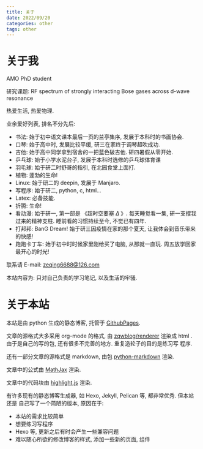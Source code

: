 ```yaml
---
title: 关于
date: 2022/09/20
categories: other
tags: other
---
```


# 关于我

AMO PhD student

研究课题: RF spectrum of strongly interacting Bose gases across d-wave resonance

热爱生活, 热爱物理.

业余爱好列表, 排名不分先后:

- 书法: 始于初中语文课本最后一页的兰亭集序, 发展于本科时的书画协会.
- 口琴: 始于高中时, 发展比较平缓, 研三在家终于调琴超吹成功.
- 吉他: 始于高中同学拿到宿舍的一把蓝色破吉他. 研四暑假从零开始.
- 乒乓球: 始于小学水泥台子, 发展于本科时选修的乒乓球体育课
- 羽毛球: 始于研二时舒哥的指引, 在北园食堂上面打.
- 植物: 蓬勃的生命!
- Linux: 始于研二的 deepin, 发展于 Manjaro.
- 写程序: 始于研二, python, c, html...
- Latex: 必备技能.
- 折腾: 生命!
- 看动漫: 始于研一, 第一部是 《超时空要塞 $\Delta$ 》. 每天睡觉看一集, 研一支撑我过来的精神支柱. 睡前看的习惯持续至今, 不觉已有四年.
- 打邦邦: BanG Dream!  始于研三因疫情在家的那个夏天, 让我体会到音乐带来的快感!
- 跑跑卡丁车: 始于初中时时候家里刚给买了电脑, 从那就一直玩. 周五放学回家最开心的时光!

联系请 E-mail: zeqing6688@126.com

本站内容为: 只对自己负责的学习笔记, 以及生活的牢骚.

# 关于本站

本站是由 python 生成的静态博客, 托管于
[GithubPages](https://github.com/phyer219/phyer219.github.io).

文章的源格式大多采用 org-mode 的格式, 由
[zqwblog/renderer](https://github.com/phyer219/phyer219.github.io/tree/main/zqwblog/renderer)
渲染成 html . 由于是自己的写的包, 还有很多不完善的地方. 重复造轮子的目的是练习写
程序.

还有一部分文章的源格式是 markdown, 由包
[python-markdown](https://python-markdown.github.io/) 渲染.

文章中的公式由 [MathJax](https://www.mathjax.org/) 渲染.

文章中的代码块由 [highlight.js](https://highlightjs.org/) 渲染.

有许多现有的静态博客生成器, 如 Hexo, Jekyll, Pelican 等, 都非常优秀. 但本站还是
自己写了一个简陋的版本, 原因在于:
- 本站的需求比较简单
- 想要练习写程序
- Hexo 等, 更新之后有时会产生一些兼容问题
- 难以随心所欲的修改博客的样式, 添加一些新的页面, 组件


